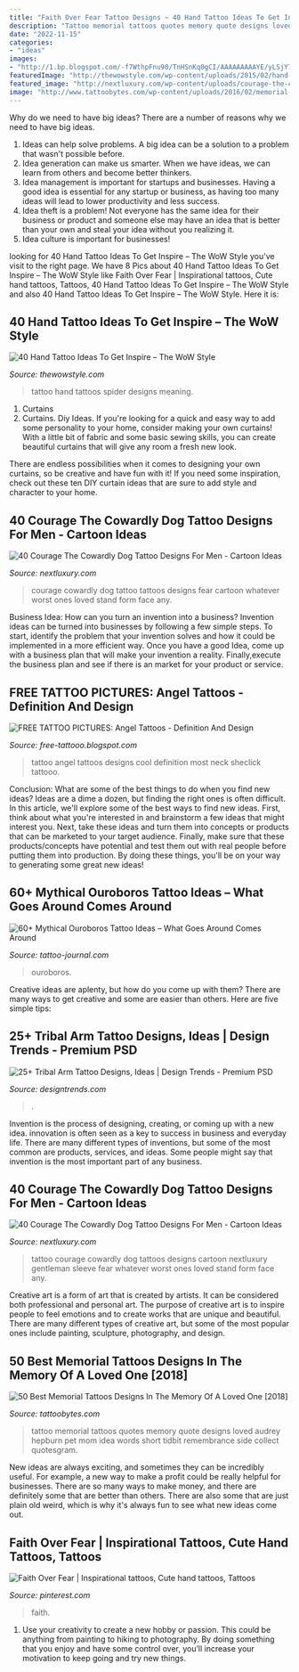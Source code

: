 ```yaml
---
title: "Faith Over Fear Tattoo Designs ~ 40 Hand Tattoo Ideas To Get Inspire – The Wow Style"
description: "Tattoo memorial tattoos quotes memory quote designs loved audrey hepburn pet mom idea words short tidbit remembrance side collect quotesgram"
date: "2022-11-15"
categories:
- "ideas"
images:
- "http://1.bp.blogspot.com/-f7WthpFnu90/TnHSnKq0gCI/AAAAAAAAAYE/yLSjY7eM7dY/s1600/angel+tattoos+-Angel-tattoos-design-6.jpg"
featuredImage: "http://thewowstyle.com/wp-content/uploads/2015/02/hand-tattoo-designs-for-men-4.jpg"
featured_image: "http://nextluxury.com/wp-content/uploads/courage-the-cowardly-dog-guys-tattoos.jpg"
image: "http://www.tattoobytes.com/wp-content/uploads/2016/02/memorial-tattoo-picture-on-side-female.jpg"
---
```



Why do we need to have big ideas?
There are a number of reasons why we need to have big ideas. 
1. Ideas can help solve problems. A big idea can be a solution to a problem that wasn't possible before. 
2. Idea generation can make us smarter. When we have ideas, we can learn from others and become better thinkers. 
3. Idea management is important for startups and businesses. Having a good idea is essential for any startup or business, as having too many ideas will lead to lower productivity and less success. 
4. Idea theft is a problem! Not everyone has the same idea for their business or product and someone else may have an idea that is better than your own and steal your idea without you realizing it. 
5. Idea culture is important for businesses!

	

		
looking for 40 Hand Tattoo Ideas To Get Inspire – The WoW Style you've visit to the right page. We have 8 Pics about 40 Hand Tattoo Ideas To Get Inspire – The WoW Style like Faith Over Fear | Inspirational tattoos, Cute hand tattoos, Tattoos, 40 Hand Tattoo Ideas To Get Inspire – The WoW Style and also 40 Hand Tattoo Ideas To Get Inspire – The WoW Style. Here it is:
		
    
## 40 Hand Tattoo Ideas To Get Inspire – The WoW Style

<img loading=lazy src="http://thewowstyle.com/wp-content/uploads/2015/02/hand-tattoo-designs-for-men-4.jpg" onerror="this.onerror=null;this.src='https://tse4.mm.bing.net/th?id=OIP.Af8OAFcYwkSYdz_2IFxgcQHaJ4&amp;pid=15.1';" alt="40 Hand Tattoo Ideas To Get Inspire – The WoW Style">

_Source: thewowstyle.com_

>tattoo hand tattoos spider designs meaning. 

	

1. Curtains
1. Curtains. Diy Ideas.
If you're looking for a quick and easy way to add some personality to your home, consider making your own curtains! With a little bit of fabric and some basic sewing skills, you can create beautiful curtains that will give any room a fresh new look.

There are endless possibilities when it comes to designing your own curtains, so be creative and have fun with it! If you need some inspiration, check out these ten DIY curtain ideas that are sure to add style and character to your home.

    
## 40 Courage The Cowardly Dog Tattoo Designs For Men - Cartoon Ideas

<img loading=lazy src="http://nextluxury.com/wp-content/uploads/courage-the-cowardly-dog-guys-tattoos.jpg" onerror="this.onerror=null;this.src='https://tse2.mm.bing.net/th?id=OIP.80cT1raZt0lxM6mHy4c5IgHaJQ&amp;pid=15.1';" alt="40 Courage The Cowardly Dog Tattoo Designs For Men - Cartoon Ideas">

_Source: nextluxury.com_

>courage cowardly dog tattoo tattoos designs fear cartoon whatever worst ones loved stand form face any. 

	

Business Idea: How can you turn an invention into a business?
Invention ideas can be turned into businesses by following a few simple steps. To start, identify the problem that your invention solves and how it could be implemented in a more efficient way. Once you have a good Idea, come up with a business plan that will make your invention a reality. Finally,execute the business plan and see if there is an market for your product or service.

    
## FREE TATTOO PICTURES: Angel Tattoos - Definition And Design

<img loading=lazy src="http://1.bp.blogspot.com/-f7WthpFnu90/TnHSnKq0gCI/AAAAAAAAAYE/yLSjY7eM7dY/s1600/angel+tattoos+-Angel-tattoos-design-6.jpg" onerror="this.onerror=null;this.src='https://tse3.mm.bing.net/th?id=OIP.U9TTh5Nwk5ZEMwqfdQSRCAHaFj&amp;pid=15.1';" alt="FREE TATTOO PICTURES: Angel Tattoos - Definition And Design">

_Source: free-tattooo.blogspot.com_

>tattoo angel tattoos designs cool definition most neck sheclick tattooo. 

	

Conclusion: What are some of the best things to do when you find new ideas?
Ideas are a dime a dozen, but finding the right ones is often difficult. In this article, we'll explore some of the best ways to find new ideas. First, think about what you're interested in and brainstorm a few ideas that might interest you. Next, take these ideas and turn them into concepts or products that can be marketed to your target audience. Finally, make sure that these products/concepts have potential and test them out with real people before putting them into production. By doing these things, you'll be on your way to generating some great new ideas!

    
## 60+ Mythical Ouroboros Tattoo Ideas – What Goes Around Comes Around

<img loading=lazy src="https://tattoo-journal.com/wp-content/uploads/2017/01/Ouroboros-Tattoo-48-650x650.jpg" onerror="this.onerror=null;this.src='https://tse1.mm.bing.net/th?id=OIP.Vykfw0e6vLGn9OCoP0d7rgHaHa&amp;pid=15.1';" alt="60+ Mythical Ouroboros Tattoo Ideas – What Goes Around Comes Around">

_Source: tattoo-journal.com_

>ouroboros. 

	

Creative ideas are aplenty, but how do you come up with them? There are many ways to get creative and some are easier than others. Here are five simple tips: 

    
## 25+ Tribal Arm Tattoo Designs, Ideas | Design Trends - Premium PSD

<img loading=lazy src="https://images.designtrends.com/wp-content/uploads/2016/03/18131041/Tribal-Turtle-Tattoo.jpg" onerror="this.onerror=null;this.src='https://tse3.mm.bing.net/th?id=OIP.vFaOpz9yVdv5z_J-wYvrQwHaHa&amp;pid=15.1';" alt="25+ Tribal Arm Tattoo Designs, Ideas | Design Trends - Premium PSD">

_Source: designtrends.com_

>. 

	

Invention is the process of designing, creating, or coming up with a new idea. innovation is often seen as a key to success in business and everyday life. There are many different types of inventions, but some of the most common are products, services, and ideas. Some people might say that invention is the most important part of any business.

    
## 40 Courage The Cowardly Dog Tattoo Designs For Men - Cartoon Ideas

<img loading=lazy src="http://nextluxury.com/wp-content/uploads/gentleman-with-courage-the-cowardly-dog-tattoo.jpg" onerror="this.onerror=null;this.src='https://tse4.mm.bing.net/th?id=OIP.1a8PeA37oesxgUKZSK9BkAHaHa&amp;pid=15.1';" alt="40 Courage The Cowardly Dog Tattoo Designs For Men - Cartoon Ideas">

_Source: nextluxury.com_

>tattoo courage cowardly dog tattoos designs cartoon nextluxury gentleman sleeve fear whatever worst ones loved stand form face any. 

	

Creative art is a form of art that is created by artists. It can be considered both professional and personal art. The purpose of creative art is to inspire people to feel emotions and to create works that are unique and beautiful. There are many different types of creative art, but some of the most popular ones include painting, sculpture, photography, and design.

    
## 50 Best Memorial Tattoos Designs In The Memory Of A Loved One [2018]

<img loading=lazy src="http://www.tattoobytes.com/wp-content/uploads/2016/02/memorial-tattoo-picture-on-side-female.jpg" onerror="this.onerror=null;this.src='https://tse1.mm.bing.net/th?id=OIP.fUJdm2E0dtPEaa9cPL6yygHaLH&amp;pid=15.1';" alt="50 Best Memorial Tattoos Designs In The Memory Of A Loved One [2018]">

_Source: tattoobytes.com_

>tattoo memorial tattoos quotes memory quote designs loved audrey hepburn pet mom idea words short tidbit remembrance side collect quotesgram. 

	

New ideas are always exciting, and sometimes they can be incredibly useful. For example, a new way to make a profit could be really helpful for businesses. There are so many ways to make money, and there are definitely some that are better than others. There are also some that are just plain old weird, which is why it's always fun to see what new ideas come out.

    
## Faith Over Fear | Inspirational Tattoos, Cute Hand Tattoos, Tattoos

<img loading=lazy src="https://i.pinimg.com/736x/f2/b7/16/f2b716368813012cf48c51c141a3b58d.jpg" onerror="this.onerror=null;this.src='https://tse1.mm.bing.net/th?id=OIP.uXqxxDR7qHM--4sfjGEBnQHaOs&amp;pid=15.1';" alt="Faith Over Fear | Inspirational tattoos, Cute hand tattoos, Tattoos">

_Source: pinterest.com_

>faith. 

	

1. Use your creativity to create a new hobby or passion. This could be anything from painting to hiking to photography. By doing something that you enjoy and have some control over, you’ll increase your motivation to keep going and try new things.

